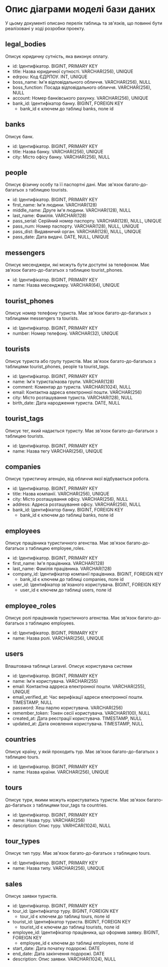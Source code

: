 # Опис діаграми моделі бази даних

У цьому документі описано перелік таблиць та зв'язків, що повинні бути реалізовані у ході розробки проекту.


## legal_bodies

Описує юридичну сутність, яка виконує оплату.

- id: Ідентифікатор. BIGINT, PRIMARY KEY
- title: Назва юридичної сутності. VARCHAR(256), UNIQUE
- edrpou: Код ЄДРПОУ. INT, UNIQUE
- boss_name: Ім'я відповідального обличчя. VARCHAR(256), NULL
- boss_function: Посада відповідального обличчя. VARCHAR(256), NULL
- account: Номер банківського рахунку. VARCHAR(256), UNIQUE
- bank_id: Ідентифікатор банку. BIGINT, FOREIGN KEY
    * bank_id є ключем до таблиці banks, поле id


## banks

Описує банк.

- id: Ідентифікатор. BIGINT, PRIMARY KEY
- title: Назва банку. VARCHAR(256), UNIQUE
- city: Місто офісу банку. VARCHAR(256), NULL


## people

Описує фізичну особу та її паспортні дані.
Має зв'язок багато-до-багатьох з таблицею tourists.

- id: Ідентифікатор. BIGINT, PRIMARY KEY
- first_name: Ім'я людини. VARCHAR(128)
- middle_name: Друге ім'я людини. VARCHAR(128), NULL
- last_name: Фамілія. VARCHAR(128)
- pass_serial: Серійний номер паспорту. VARCHAR(128), NULL, UNIQUE
- pass_num: Номер паспорту. VARCHAR(128), NULL, UNIQUE
- pass_dist: Видавничий орган. VARCHAR(128), NULL, UNIQUE
- pass_date: Дата видачі. DATE, NULL, UNIQUE


## messengers

Описує месенджери, які можуть бути доступні за телефоном.
Має зв'язок багато-до-багатьох з таблицею tourist_phones.

- id: Ідентифікатор. BIGINT, PRIMARY KEY
- name: Назва месенджеру. VARCHAR(64), UNIQUE


## tourist_phones

Описує номер телефону туриста.
Має зв'язок багато-до-багатьох з таблицями messengers та tourists.

- id: Ідентифікатор. BIGINT, PRIMARY KEY
- number: Номер телефону. VARCHAR(32), UNIQUE


## tourists

Описує туриста або групу туристів.
Має зв'язок багато-до-багатьох з таблицями tourist_phones, people та tourist_tags.

- id: Ідентифікатор. BIGINT, PRIMARY KEY
- name: Ім'я туриста/назва групи. VARCHAR(128)
- comment: Коментар до туриста. VARCHAR(1024), NULL
- email: Контактна адреса електронної пошти. VARCHAR(256)
- city: Місто розташування туриста. VARCHAR(128), NULL
- birth_date: Дата народження туриста. DATE, NULL


## tourist_tags

Описує тег, який надається туристу.
Має зв'язок багато-до-багатьох з таблицею tourists.

- id: Ідентифікатор. BIGINT, PRIMARY KEY
- name: Назва тегу VARCHAR(256), UNIQUE


## companies

Описує туристичну агенцію, від обличчя якої відбувається робота.

- id: Ідентифікатор. BIGINT, PRIMARY KEY
- title: Назва компанії. VARCHAR(256), UNIQUE
- city: Місто розташування офісу. VARCHAR(256), NULL
- address: Адреса розташування офісу. VARCHAR(256), NULL
- bank_id: Ідентифікатор банку. BIGINT, FOREIGN KEY
    * bank_id є ключем до таблиці banks, поле id


## employees

Описує працівника туристичного агенства.
Має зв'язок багато-до-багатьох з таблицею employee_roles.

- id: Ідентифікатор. BIGINT, PRIMARY KEY
- first_name: Ім'я працівника. VARCHAR(128)
- last_name: Фамілія працівника. VARCHAR(128)
- company_id: Ідентифікатор компанії працівника. BIGINT, FOREIGN KEY
    * bank_id є ключем до таблиці companies, поле id
- user_id: Ідентифікатор зв'язаного користувача. BIGINT, FOREIGN KEY
    * user_id є ключем до таблиці users, поле id

## employee_roles

Описує ролі працівників туристичного агенства.
Має зв'язок багато-до-багатьох з таблицею employees.

- id: Ідентифікатор. BIGINT, PRIMARY KEY
- name: Назва ролі. VARCHAR(256), UNIQUE


## users

Влаштована таблиця Laravel. Описує користувача системи

- id: Ідентифікатор. BIGINT, PRIMARY KEY
- name: Ім'я користувача. VARCHAR(255)
- email: Контактна адрреса електронної пошти. VARCHAR(255), UNIQUE
- email_verified_at: Час верифікації адреси електронної пошти. TIMESTAMP, NULL
- password: Хеш парлю користувача. VARCHAR(256)
- remember_token: Токен сесії користувача. VARCHAR(100), NULL
- created_at: Дата реєстрації користувача. TIMESTAMP, NULL
- updated_at: Дата оновлення користувача. TIMESTAMP, NULL


## countries

Описує країну, у якій проходить тур.
Має зв'язок багато-до-багатьох з таблицею tours.

- id: Ідентифікатор. BIGINT, PRIMARY KEY
- name: Назва країни. VARCHAR(256), UNIQUE


## tours

Описує тури, якими можуть користуватись туристи.
Має зв'язок багато-до-багатьох з таблицями tour_tags та countries.

- id: Ідентифікатор. BIGINT, PRIMARY KEY
- name: Назва туру. VARCHAR(256)
- description: Опис туру. VARHCAR(1024), NULL


## tour_types

Описує тип туру.
Має зв'язок багато-до-багатьох з таблицею tours.

- id: Ідентифікатор. BIGINT, PRIMARY KEY
- name: Назва типу. VARCHAR(256), UNIQUE


## sales

Описує заявки туристів.

- id: Ідентифікатор. BIGINT, PRIMARY KEY
- tour_id: Ідентифікатор туру. BIGINT, FOREIGN KEY
    * tour_id є ключем до таблиці tours, поле id
- tourist_id: Ідентифікатор туриста. BIGINT, FOREIGN KEY
    * tourist_id є ключем до таблиці tourists, поле id
- employee_id: Ідентифікатор працівника, що оформив заявку. BIGINT, FOREIGN KEY
    * employee_id є ключем до таблиці employees, поле id
- start_date: Дата початку подорожі. DATE
- end_date: Дата закінчення подорожі. DATE
- description: Опис заявки. VARCHAR(1024), NULL
